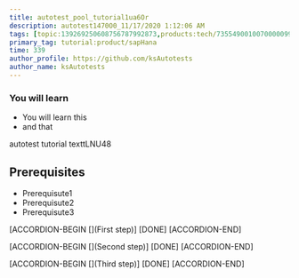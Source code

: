 ```yaml
---
title: autotest_pool_tutorial1ua6Or
description: autotest1470O0_11/17/2020 1:12:06 AM
tags: [topic:139269250608756787992873,products:tech/73554900100700000996,tutorial:experience/advanced]
primary_tag: tutorial:product/sapHana
time: 339
author_profile: https://github.com/ksAutotests
author_name: ksAutotests
---
```

### You will learn
- You will learn this
- and that

autotest tutorial texttLNU48

## Prerequisites
- Prerequisute1
- Prerequisute2
- Prerequisute3

[ACCORDION-BEGIN [](First step)]
[DONE]
[ACCORDION-END]

[ACCORDION-BEGIN [](Second step)]
[DONE]
[ACCORDION-END]

[ACCORDION-BEGIN [](Third step)]
[DONE]
[ACCORDION-END]

